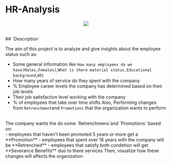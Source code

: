 # HR-Analysis
<p align="center">
  <img src="https://netchex.com/wp-content/uploads/2022/12/HR-Analytics-768x512.png" />
  </p>
</br>
## `Description`

The aim of this project is to analyze and give insights about the employee status such as:
- Some general information like `How many employees do we have(Males,Females)`,`What is there material status,Educational background`,etc
- How many years of service do they spent with the company
- % Employee career levels the company has determined based on their job levels
- Their job satisfaction level working with the company
- % of employees that take over time shifts
Also, Performing changes from `Retrenchment`and `Promotions` that the organization wants to perform 
</br>
The company wants the do some `Retrenchmens`and `Promotions` based on:
</br>
- employees that haven't been promoted 5 years or more get a **Promotion**
- employees that spent over 18 years with the company will be **Retrenched** 
- employees that satisfy both condetion will get **Severance Benefits** duo to there services 
Then, visualize how these changes will affects the organization 

